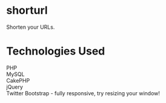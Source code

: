 shorturl
=============
Shorten your URLs.

Technologies Used
=================
PHP<br />
MySQL<br />
CakePHP<br />
jQuery<br />
Twitter Bootstrap - fully responsive, try resizing your window!
